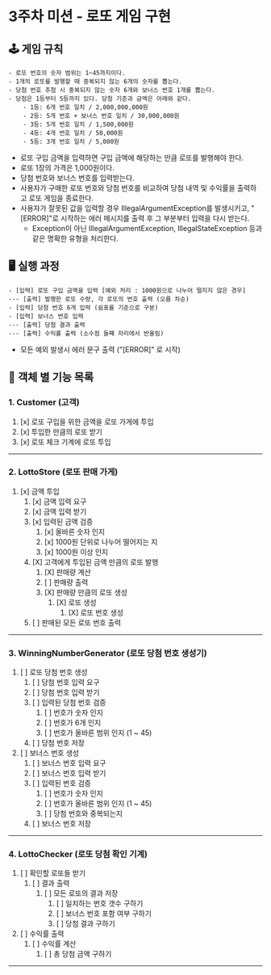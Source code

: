 # 3주차 미션 - 로또 게임 구현

## 🕹️ 게임 규칙
```
- 로또 번호의 숫자 범위는 1~45까지이다.
- 1개의 로또를 발행할 때 중복되지 않는 6개의 숫자를 뽑는다.
- 당첨 번호 추첨 시 중복되지 않는 숫자 6개와 보너스 번호 1개를 뽑는다.
- 당첨은 1등부터 5등까지 있다. 당첨 기준과 금액은 아래와 같다.
    - 1등: 6개 번호 일치 / 2,000,000,000원
    - 2등: 5개 번호 + 보너스 번호 일치 / 30,000,000원
    - 3등: 5개 번호 일치 / 1,500,000원
    - 4등: 4개 번호 일치 / 50,000원
    - 5등: 3개 번호 일치 / 5,000원
```
- 로또 구입 금액을 입력하면 구입 금액에 해당하는 만큼 로또를 발행해야 한다.
- 로또 1장의 가격은 1,000원이다.
- 당첨 번호와 보너스 번호를 입력받는다.
- 사용자가 구매한 로또 번호와 당첨 번호를 비교하여 당첨 내역 및 수익률을 출력하고 로또 게임을 종료한다.
- 사용자가 잘못된 값을 입력할 경우 IllegalArgumentException를 발생시키고, "[ERROR]"로 시작하는 에러 메시지를 출력 후 그 부분부터 입력을 다시 받는다.
  - Exception이 아닌 IllegalArgumentException, IllegalStateException 등과 같은 명확한 유형을 처리한다.

## 🖥️ 실행 과정
```
- [입력] 로또 구입 금액을 입력 [예외 처리 : 1000원으로 나누어 떨지지 않은 경우]
--- [출력] 발행한 로또 수량, 각 로또의 번호 출력 (오름 차순)
- [입력] 당첨 번호 6개 입력 (쉼표를 기준으로 구분)
- [입력] 보너스 번호 입력
--- [출력] 당첨 결과 출력
--- [출력] 수익률 출력 (소수점 둘쨰 자리에서 반올림)
```
- 모든 예외 발생시 에러 문구 출력 ("[ERROR]" 로 시작)

## 📁 객체 별 기능 목록
### 1. Customer (고객)
1. [x] 로또 구입을 위한 금액을 로또 가게에 투입
2. [x] 투입한 만큼의 로또 받기
3. [x] 로또 체크 기계에 로또 투입
---
### 2. LottoStore (로또 판매 가게)
1. [x] 금액 투입
   1. [x] 금액 입력 요구
   2. [x] 금액 입력 받기
   3. [x] 입력된 금액 검증
      1. [x] 올바른 숫자 인지
      2. [x] 1000원 단위로 나누어 떨어지는 지
      3. [x] 1000원 이상 인지
   4. [X] 고객에게 투입된 금액 만큼의 로또 발행
      1. [X] 판매량 계산
      2. [ ] 판매량 출력
      3. [X] 판매량 만큼의 로또 생성
         1. [X] 로또 생성
            1. [X] 로또 번호 생성
   5. [ ] 판매된 모든 로또 번호 출력
---
### 3. WinningNumberGenerator (로또 당첨 번호 생성기)
1. [ ] 로또 당첨 번호 생성
   1. [ ] 당첨 번호 입력 요구
   2. [ ] 당첨 번호 입력 받기
   3. [ ] 입력된 당첨 번호 검증
      1. [ ] 번호가 숫자 인지 
      2. [ ] 번호가 6개 인지
      3. [ ] 번호가 올바른 범위 인지 (1 ~ 45)
   4. [ ] 당첨 번호 저장
2. [ ] 보너스 번호 생성
   1. [ ] 보너스 번호 입력 요구
   2. [ ] 보너스 번호 입력 받기
   3. [ ] 입력된 번호 검증
      1. [ ] 번호가 숫자 인지
      2. [ ] 번호가 올바른 범위 인지 (1 ~ 45)
      3. [ ] 당첨 번호와 중복되는지
   4. [ ] 보너스 번호 저장
---
### 4. LottoChecker (로또 당첨 확인 기계)
1. [ ] 확인할 로또들 받기
   1. [ ] 결과 출력
      1. [ ] 모든 로또의 결과 저장
         1. [ ] 일치하는 번호 갯수 구하기
         2. [ ] 보너스 번호 포함 여부 구하기
         3. [ ] 당첨 결과 구하기
2. [ ] 수익률 출력
   1. [ ] 수익률 계산
      1. [ ] 총 당첨 금액 구하기
---